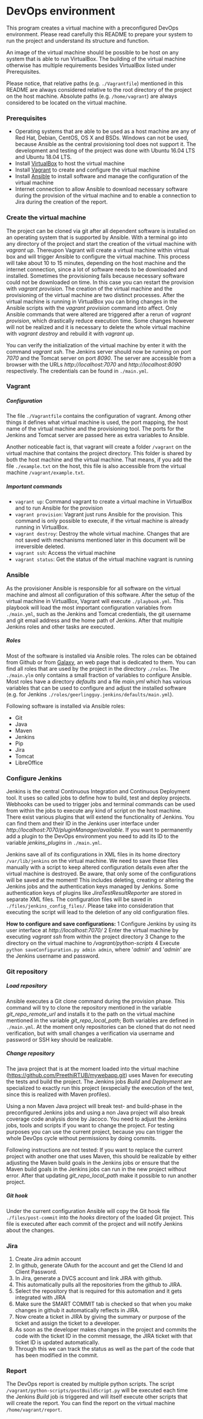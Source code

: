 # DevOps environment
This program creates a virtual machine with a preconfigured DevOps environment. Please read carefully this README to prepare your system to run the project and understand its structure and function.

An image of the virtual machine should be possible to be host on any system that is able to run VirtualBox. The building of the virtual machine otherwise has multiple requirements besides VirtualBox listed under Prerequisites.

Please notice, that relative paths (e.g. `./Vagrantfile`) mentioned in this README are always considered relative to the root directory of the project on the host machine. Absolute paths (e.g. `/home/vagrant`) are always considered to be located on the virtual machine.

### Prerequisites
- Operating systems that are able to be used as a host machine are any of Red Hat, Debian, CentOS, OS X and BSDs. Windows can not be used, because Ansible as the central provisioning tool does not support it. The development and testing of the project was done with Ubuntu 16.04 LTS and Ubuntu 18.04 LTS.
- Install [VirtualBox](https://www.virtualbox.org/) to host the virtual machine
- Install [Vagrant](https://www.vagrantup.com/) to create and configure the virtual machine
- Install [Ansible](https://www.ansible.com/) to install software and manage the configuration of the virtual machine
- Internet connection to allow Ansible to download necessary software during the provision of the virtual machine and to enable a connection to Jira during the creation of the report.

### Create the virtual machine
The project can be cloned via git after all dependent software is installed on an operating system that is supported by Ansible. With a terminal go into any directory of the project and start the creation of the virtual machine with *vagrant up*. Thereupon Vagrant will create a virtual machine within virtual box and will trigger Ansible to configure the virtual machine. This process will take about 10 to 15 minutes, depending on the host machine and the internet connection, since a lot of software needs to be downloaded and installed. Sometimes the provisioning fails because necessary software could not be downloaded on time. In this case you can restart the provision with *vagrant provision*. The creation of the virtual machine and the provisioning of the virtual machine are two distinct processes. After the virtual machine is running in VirtualBox you can bring changes in the Ansible scripts with the *vagrant provision* command into affect. Only Ansible commands that were altered are triggered after a rerun of *vagrant provision*, which drastically reduce execution time. Some changes however will not be realized and it is necessary to delete the whole virtual machine with *vagrant destroy* and rebuild it with *vagrant up*.

You can verify the initialization of the virtual machine by enter it with the command *vagrant ssh*. The Jenkins server should now be running on port *7070* and the Tomcat server on port *8090*. The server are accessible from a browser with the URLs *http://localhost:7070* and *http://localhost:8090* respectively. The credentials can be found in `./main.yml`.

### Vagrant
##### Configuration
The file `./Vagrantfile` contains the configuration of vagrant. Among other things it defines what virtual machine is used, the port mapping, the host name of the virtual machine and the provisioning tool. The ports for the Jenkins and Tomcat server are passed here as extra variables to Ansible.

Another noticeable fact is, that vagrant will create a folder `/vagrant` on the virtual machine that contains the project directory. This folder is shared by both the host machine and the virtual machine. That means, if you add the file `./example.txt` on the host, this file is also accessible from the virtual machine  `/vagrant/example.txt`.

##### Important commands
- `vagrant up`: Command vagrant to create a virtual machine in VirtualBox and to run Ansible for the provision
- `vagrant provision`: Vagrant just runs Ansible for the provision. This command is only possible to execute, if the virtual machine is already running in VirtualBox.
- `vagrant destroy`: Destroy the whole virtual machine. Changes that are not saved with mechanisms mentioned later in this document will be irreversible deleted.
- `vagrant ssh`: Access the virtual machine
- `vagrant status`: Get the status of the virtual machine vagrant is running

### Ansible
As the provisioner Ansible is responsible for all software on the virtual machine and almost all configuration of this software. After the setup of the virtual machine in VirtualBox, Vagrant will execute `./playbook.yml`. This playbook will load the most important configuration variables from `./main.yml`, such as the Jenkins and Tomcat credentials, the git username and git email address and the home path of Jenkins. After that multiple Jenkins roles and other tasks are executed.

##### Roles
Most of the software is installed via Ansible roles. The roles can be obtained from Github or from [Galaxy](https://galaxy.ansible.com/), an web page that is dedicated to them. You can find all roles that are used by the project in the directory `./roles`. The `./main.ylm` only contains a small fraction of variables to configure Ansible. Most roles have a directory *defaults* and a file *main.yml* which has various variables that can be used to configure and adjust the installed software (e.g. for Jenkins `./roles/geerlingguy.jenkins/defaults/main.yml`).

Following software is installed via Ansible roles:

- Git
- Java
- Maven
- Jenkins
- Pip
- Jira
- Tomcat
- LibreOffice

### Configure Jenkins
Jenkins is the central Continuous Integration and Continuous Deployment tool. It uses so called jobs to define how to build, test and deploy projects. Webhooks can be used to trigger jobs and terminal commands can be used from within the jobs to execute any kind of script on the host machine. There exist various plugins that will extend the functionality of Jenkins. You can find them and their ID in the Jenkins user interface under *http://localhost:7070/pluginManager/available*. If you want to permanently add a plugin to the DevOps environment you need to add its ID to the variable *jenkins_plugins* in `./main.yml`.

Jenkins save all of its configurations in XML files in its home directory `/var/lib/jenkins` on the virtual machine. We need to save these files manually with a script to keep altered configuration details even after the virtual machine is destroyed. Be aware, that only some of the configurations will be saved at the moment! This includes deleting, creating or altering the Jenkins jobs and the authentication keys managed by Jenkins. Some authentication keys of plugins like *JiraTestResultReporter* are stored in separate XML files. The configuration files will be saved in `./files/jenkins_config_files/`. Please take into consideration that executing the script will lead to the deletion of any old configuration files.

**How to configure and save configurations:**
1 Configure Jenkins by using its user interface at *http://localhost:7070/*
2 Enter the virtual machine by executing *vagrant ssh* from within the project directory
3 Change to the directory on the virtual machine to */vagrant/python-scripts*
4 Execute `python saveConfiguration.py admin admin`, where '*admin*' and '*admin*' are the Jenkins username and password.

### Git repository
##### Load repository
Ansible executes a Git clone command during the provision phase. This command will try to clone the repository mentioned in the variable *git_repo_remote_url* and installs it to the path on the virtual machine mentioned in the variable *git_repo_local_path*; Both variables are defined in `./main.yml`. At the moment only repositories can be cloned that do not need verification, but with small changes a verification via username and password or SSH key should be realizable.

##### Change repository
The java project that is at the moment loaded into the virtual machine (https://github.com/PreethiRTUB/mywebapp.git) uses Maven for executing the tests and build the project. The Jenkins jobs *Build* and *Deployment* are specialized to exactly run this project (exspecially the execution of the test, since this is realized with Maven profiles).

Using a non Maven Java project will break test- and build-phase in the preconfigured Jenkins jobs and using a non Java project will also break coverage code analysis done by Jacoco. You need to adjust the Jenkins jobs, tools and scripts if you want to change the project. For testing purposes you can use the current project, because you can trigger the whole DevOps cycle without permissions by doing commits.

Following instructions are not tested:
If you want to replace the current project with another one that uses Maven, this should be realizable by either adjusting the Maven build goals in the Jenkins jobs or ensure that the Maven build goals in the Jenkins jobs can run in the new project without error. After that updating *git_repo_local_path* make it possible to run another project.

##### Git hook
Under the current configuration Ansible will copy the Git hook file `./files/post-commit` into the *hooks* directory of the loaded Git project. This file is executed after each commit of the project and will notify Jenkins about the changes.

### Jira
1. Create Jira admin account
2. In github, generate OAuth for the account and get the Cliend Id and Client Password.
3. In Jira, generate a DVCS account and link JIRA with github.
4. This automatically pulls all the repositories from the github to JIRA.
5. Select the repository that is required for this automation and it gets integrated with JIRA
6. Make sure the SMART COMMIT tab is checked so that when you make changes in github it automatically reflects in JIRA.
7. Now create a ticket in JIRA by giving the summary or purpose of the ticket and assign the ticket to a developer.
8. As soon as the developer makes changes in the project and commits the code with the ticket ID in the commit message, the JIRA ticket with that ticket ID is updated automatically.
9. Through this we can track the status as well as the part of the code that has been modified in the commit.

### Report
The DevOps report is created by multiple python scripts. The script `/vagrant/python-scripts/postBuildScript.py` will be executed each time the Jenkins *Build* job is triggered and will itself execute other scripts that will create the report. You can find the report on the virtual machine `/home/vagrant/report`.
